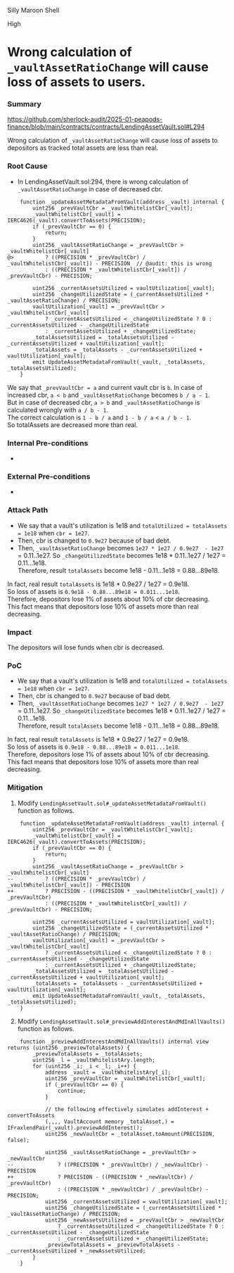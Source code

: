 Silly Maroon Shell

High

# Wrong calculation of `_vaultAssetRatioChange` will cause loss of assets to users.

### Summary

https://github.com/sherlock-audit/2025-01-peapods-finance/blob/main/contracts/contracts/LendingAssetVault.sol#L294

Wrong calculation of `_vaultAssetRatioChange` will cause loss of assets to depositors as tracked total assets are less than real.


### Root Cause

- In LendingAssetVault.sol:294, there is wrong calculation of `_vaultAssetRatioChange` in case of decreased cbr.
```solidity
    function _updateAssetMetadataFromVault(address _vault) internal {
        uint256 _prevVaultCbr = _vaultWhitelistCbr[_vault];
        _vaultWhitelistCbr[_vault] = IERC4626(_vault).convertToAssets(PRECISION);
        if (_prevVaultCbr == 0) {
            return;
        }
        uint256 _vaultAssetRatioChange = _prevVaultCbr > _vaultWhitelistCbr[_vault]
@>          ? ((PRECISION * _prevVaultCbr) / _vaultWhitelistCbr[_vault]) - PRECISION  // @audit: this is wrong
            : ((PRECISION * _vaultWhitelistCbr[_vault]) / _prevVaultCbr) - PRECISION;

        uint256 _currentAssetsUtilized = vaultUtilization[_vault];
        uint256 _changeUtilizedState = (_currentAssetsUtilized * _vaultAssetRatioChange) / PRECISION;
        vaultUtilization[_vault] = _prevVaultCbr > _vaultWhitelistCbr[_vault]
            ? _currentAssetsUtilized < _changeUtilizedState ? 0 : _currentAssetsUtilized - _changeUtilizedState
            : _currentAssetsUtilized + _changeUtilizedState;
        _totalAssetsUtilized = _totalAssetsUtilized - _currentAssetsUtilized + vaultUtilization[_vault];
        _totalAssets = _totalAssets - _currentAssetsUtilized + vaultUtilization[_vault];
        emit UpdateAssetMetadataFromVault(_vault, _totalAssets, _totalAssetsUtilized);
    }
```
We say that `_prevVaultCbr = a` and current vault cbr is `b`.
In case of increased cbr, `a < b` and `_vaultAssetRatioChange` becomes `b / a - 1`.   
But in case of decreased cbr, `a > b` and `_vaultAssetRatioChange` is calculated wrongly with `a / b - 1`.   
The correct calculation is `1 - b / a` and `1 - b / a` < `a / b - 1`.   
So totalAssets are decreased more than real.

### Internal Pre-conditions

-

### External Pre-conditions

-

### Attack Path

- We say that a vault's utilization is 1e18 and `totalUtilized = totalAssets = 1e18` when `cbr = 1e27`.   
- Then, cbr is changed to `0.9e27` because of bad debt.   
- Then, `_vaultAssetRatioChange` becomes `1e27 * 1e27 / 0.9e27  - 1e27` = 0.11..1e27. 
So `_changeUtilizedState` becomes 1e18 * 0.11..1e27 / 1e27 = 0.11...1e18.   
Therefore, result `totalAssets` become 1e18 - 0.11...1e18 = 0.88...89e18.

In fact, real result `totalAssets` is 1e18 * 0.9e27 / 1e27 = 0.9e18.   
So loss of assets is `0.9e18 - 0.88...89e18 = 0.011...1e18`.   
Therefore, depositors lose 1% of assets about 10% of cbr decreasing.   
This fact means that depositors lose 10% of assets more than real decreasing.

### Impact

The depositors will lose funds when cbr is decreased.


### PoC

- We say that a vault's utilization is 1e18 and `totalUtilized = totalAssets = 1e18` when `cbr = 1e27`.   
- Then, cbr is changed to `0.9e27` because of bad debt.   
- Then, `_vaultAssetRatioChange` becomes `1e27 * 1e27 / 0.9e27  - 1e27` = 0.11..1e27. 
So `_changeUtilizedState` becomes 1e18 * 0.11..1e27 / 1e27 = 0.11...1e18.   
Therefore, result `totalAssets` become 1e18 - 0.11...1e18 = 0.88...89e18.

In fact, real result `totalAssets` is 1e18 * 0.9e27 / 1e27 = 0.9e18.   
So loss of assets is `0.9e18 - 0.88...89e18 = 0.011...1e18`.   
Therefore, depositors lose 1% of assets about 10% of cbr decreasing.   
This fact means that depositors lose 10% of assets more than real decreasing.

### Mitigation

1. Modify `LendingAssetVault.sol#_updateAssetMetadataFromVault()` function as follows.
```solidity
    function _updateAssetMetadataFromVault(address _vault) internal {
        uint256 _prevVaultCbr = _vaultWhitelistCbr[_vault];
        _vaultWhitelistCbr[_vault] = IERC4626(_vault).convertToAssets(PRECISION);
        if (_prevVaultCbr == 0) {
            return;
        }
        uint256 _vaultAssetRatioChange = _prevVaultCbr > _vaultWhitelistCbr[_vault]
--          ? ((PRECISION * _prevVaultCbr) / _vaultWhitelistCbr[_vault]) - PRECISION
++          ? PRECISION - ((PRECISION * _vaultWhitelistCbr[_vault]) / _prevVaultCbr)
            : ((PRECISION * _vaultWhitelistCbr[_vault]) / _prevVaultCbr) - PRECISION;

        uint256 _currentAssetsUtilized = vaultUtilization[_vault];
        uint256 _changeUtilizedState = (_currentAssetsUtilized * _vaultAssetRatioChange) / PRECISION;
        vaultUtilization[_vault] = _prevVaultCbr > _vaultWhitelistCbr[_vault]
            ? _currentAssetsUtilized < _changeUtilizedState ? 0 : _currentAssetsUtilized - _changeUtilizedState
            : _currentAssetsUtilized + _changeUtilizedState;
        _totalAssetsUtilized = _totalAssetsUtilized - _currentAssetsUtilized + vaultUtilization[_vault];
        _totalAssets = _totalAssets - _currentAssetsUtilized + vaultUtilization[_vault];
        emit UpdateAssetMetadataFromVault(_vault, _totalAssets, _totalAssetsUtilized);
    }
```
2. Modify `LendingAssetVault.sol#_previewAddInterestAndMdInAllVaults()` function as follows.
```solidity
    function _previewAddInterestAndMdInAllVaults() internal view returns (uint256 _previewTotalAssets) {
        _previewTotalAssets = _totalAssets;
        uint256 _l = _vaultWhitelistAry.length;
        for (uint256 _i; _i < _l; _i++) {
            address _vault = _vaultWhitelistAry[_i];
            uint256 _prevVaultCbr = _vaultWhitelistCbr[_vault];
            if (_prevVaultCbr == 0) {
                continue;
            }

            // the following effectively simulates addInterest + convertToAssets
            (,,,, VaultAccount memory _totalAsset,) = IFraxlendPair(_vault).previewAddInterest();
            uint256 _newVaultCbr = _totalAsset.toAmount(PRECISION, false);

            uint256 _vaultAssetRatioChange = _prevVaultCbr > _newVaultCbr
--              ? ((PRECISION * _prevVaultCbr) / _newVaultCbr) - PRECISION
++              ? PRECISION - ((PRECISION * _newVaultCbr) / _prevVaultCbr)
                : ((PRECISION * _newVaultCbr) / _prevVaultCbr) - PRECISION;
            uint256 _currentAssetsUtilized = vaultUtilization[_vault];
            uint256 _changeUtilizedState = (_currentAssetsUtilized * _vaultAssetRatioChange) / PRECISION;
            uint256 _newAssetsUtilized = _prevVaultCbr > _newVaultCbr
                ? _currentAssetsUtilized < _changeUtilizedState ? 0 : _currentAssetsUtilized - _changeUtilizedState
                : _currentAssetsUtilized + _changeUtilizedState;
            _previewTotalAssets = _previewTotalAssets - _currentAssetsUtilized + _newAssetsUtilized;
        }
    }
```